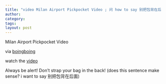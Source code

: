 ```yaml
---
title: "video Milan Airport Pickpocket Video ; 问 how to say 别把包背在后面"
author:
category: 
tags: 
layout: post
---
```

Milan Airport Pickpocket Video

via <a href="http://www.boingboing.net/2007/07/02/video_of_pickpockets.html">boingboing</a>

watch the <a href="http://gridskipper.com/travel/milan/milan-airport-pickpocket-video-274385.php">video </a>

Always be alert! Don’t strap your bag in the back! (does this sentence make sense? i want to say 别把包背在后面)

